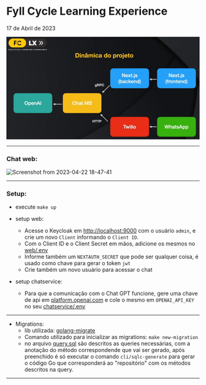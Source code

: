 # Fyll Cycle Learning Experience

17 de Abril de 2023

![img](./screenshots/diagrama.png)

------
### Chat web: 
![Screenshot from 2023-04-22 18-47-41](https://user-images.githubusercontent.com/45896324/233808799-e883158c-e045-4d33-9161-006cc1490c78.png)

------
### Setup:

  - execute `make up`

  - setup web:
    - Acesse o Keycloak em [http://localhost:9000](http://localhost:9000) com o usuário `admin`, e crie um novo `Client` informando o `Client ID`.
    - Com o Client ID e o Client Secret em mãos, adicione os mesmos no [web/.env](./web/.env)
    - Informe também um `NEXTAUTH_SECRET` que pode ser qualquer coisa, é usado como chave para gerar o token `jwt`
    - Crie também um novo usuário para acessar o chat

  - setup chatservice:
    - Para que a comunicação com o Chat GPT funcione, gere uma chave de api em [platform.openai.com](https://platform.openai.com) e cole o mesmo em `OPENAI_API_KEY` no seu [chatservice/.env](./chatservice/.env)

------

- Migrations:
  - lib utilizada: [golang-migrate](https://github.com/golang-migrate/migrate)
  - Comando utilizado para inicializar as migrations:
  `make new-migration`
  - no arquivo [query.sql](chatservice/sql/queries/query.sql) são descritos as queries necessárias, com a anotação do método correspondende que vai ser gerado, após preenchido é só executar o comando `cli/sqlc-generate` para gerar o código Go que corresponderá ao "repositório" com os métodos descritos na query.

-----
